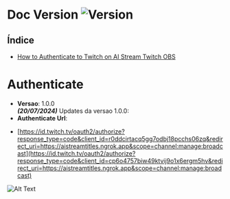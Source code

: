 # Doc Version ![Version](https://img.shields.io/badge/version-1.0.0-blue.svg)

## Índice
- [How to Authenticate to Twitch on AI Stream Twitch OBS](#Authenticate)

# Authenticate 
* **Versao**: 1.0.0                                                                   
***(20/07/2024)***
Updates da versao 1.0.0:
* **Authenticate Url**: 
- [https://id.twitch.tv/oauth2/authorize?response_type=code&client_id=r0ddcirtacq5gg7odbj18pcchs06zq&redirect_uri=https://aistreamtitles.ngrok.app&scope=channel:manage:broadcast](https://id.twitch.tv/oauth2/authorize?response_type=code&client_id=cp6o4757biw49ktvij9o1x6ergm5hv&redirect_uri=https://aistreamtitles.ngrok.app&scope=channel:manage:broadcast)






![Alt Text](image/represent_1.png)
